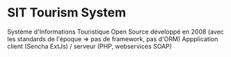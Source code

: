 # SIT Tourism System

Système d'Informations Touristique Open Source développé en 2008 (avec les standards de l'époque => pas de framework, pas d'ORM)
Appplication client (Sencha ExtJs) / serveur (PHP, webservices SOAP)